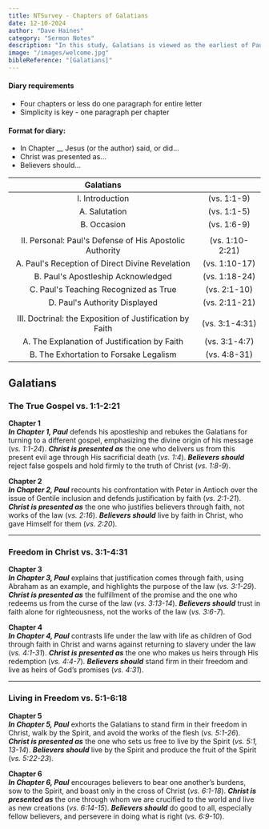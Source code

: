 ```yaml
---
title: NTSurvey - Chapters of Galatians
date: 12-10-2024
author: "Dave Haines"
category: "Sermon Notes"
description: "In this study, Galatians is viewed as the earliest of Paul's writings, being penned shortly after Paul's first missionary journey.  This would give the book a date of late A.D. 48 or early A.D. 49.  The place of writing would be Antioch of Syria"
image: "/images/welcome.jpg"
bibleReference: "[Galatians]"
---
```


#### Diary requirements
- Four chapters or less do one paragraph for entire letter
- Simplicity is key - one paragraph per chapter

#### Format for diary:
- In Chapter __ Jesus (or the author) said, or did...
- Christ was presented as...
- Believers should...

| **Galatians** | | 
|:-------:|:-------:|
| I. Introduction | (vs. 1:1-9) |
| A. Salutation | (vs. 1:1-5) |
| B. Occasion | (vs. 1:6-9) |
| | |
| II. Personal: Paul's Defense of His Apostolic Authority | (vs. 1:10-2:21) |
| A. Paul's Reception of Direct Divine Revelation | (vs. 1:10-17) |
| B. Paul's Apostleship Acknowledged| (vs. 1:18-24) |
| C. Paul's Teaching Recognized as True | (vs. 2:1-10) |
| D. Paul's Authority Displayed | (vs. 2:11-21) |
| | |
| III. Doctrinal: the Exposition of Justification by Faith | (vs. 3:1-4:31) |
| A. The Explanation of Justification by Faith | (vs. 3:1-4:7) |
| B. The Exhortation to Forsake Legalism | (vs. 4:8-31) |


## Galatians

### The True Gospel vs. 1:1-2:21

**Chapter 1**  
**_In Chapter 1, Paul_** defends his apostleship and rebukes the Galatians for turning to a different gospel, emphasizing the divine origin of his message (*vs. 1:1-24*). **_Christ is presented as_** the one who delivers us from this present evil age through His sacrificial death (*vs. 1:4*). **_Believers should_** reject false gospels and hold firmly to the truth of Christ (*vs. 1:8-9*).

**Chapter 2**  
**_In Chapter 2, Paul_** recounts his confrontation with Peter in Antioch over the issue of Gentile inclusion and defends justification by faith (*vs. 2:1-21*). **_Christ is presented as_** the one who justifies believers through faith, not works of the law (*vs. 2:16*). **_Believers should_** live by faith in Christ, who gave Himself for them (*vs. 2:20*).

---

### Freedom in Christ vs. 3:1-4:31

**Chapter 3**  
**_In Chapter 3, Paul_** explains that justification comes through faith, using Abraham as an example, and highlights the purpose of the law (*vs. 3:1-29*). **_Christ is presented as_** the fulfillment of the promise and the one who redeems us from the curse of the law (*vs. 3:13-14*). **_Believers should_** trust in faith alone for righteousness, not the works of the law (*vs. 3:6-7*).

**Chapter 4**  
**_In Chapter 4, Paul_** contrasts life under the law with life as children of God through faith in Christ and warns against returning to slavery under the law (*vs. 4:1-31*). **_Christ is presented as_** the one who makes us heirs through His redemption (*vs. 4:4-7*). **_Believers should_** stand firm in their freedom and live as heirs of God’s promises (*vs. 4:31*).

---

### Living in Freedom vs. 5:1-6:18

**Chapter 5**  
**_In Chapter 5, Paul_** exhorts the Galatians to stand firm in their freedom in Christ, walk by the Spirit, and avoid the works of the flesh (*vs. 5:1-26*). **_Christ is presented as_** the one who sets us free to live by the Spirit (*vs. 5:1, 13-14*). **_Believers should_** live by the Spirit and produce the fruit of the Spirit (*vs. 5:22-23*).

**Chapter 6**  
**_In Chapter 6, Paul_** encourages believers to bear one another’s burdens, sow to the Spirit, and boast only in the cross of Christ (*vs. 6:1-18*). **_Christ is presented as_** the one through whom we are crucified to the world and live as new creations (*vs. 6:14-15*). **_Believers should_** do good to all, especially fellow believers, and persevere in doing what is right (*vs. 6:9-10*).
